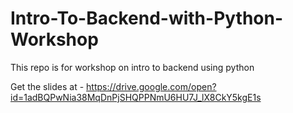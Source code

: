 # Intro-To-Backend-with-Python-Workshop
This repo is for workshop on intro to backend using python

Get the slides at - https://drive.google.com/open?id=1adBQPwNia38MqDnPjSHQPPNmU6HU7J_lX8CkY5kgE1s
